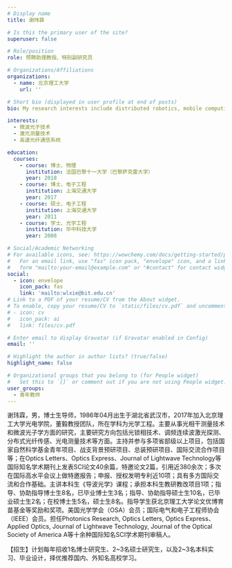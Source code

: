```yaml
---
# Display name
title: 谢玮霖

# Is this the primary user of the site?
superuser: false

# Role/position
role: 预聘助理教授、特别副研究员

# Organizations/Affiliations
organizations:
  - name: 北京理工大学
    url: ''

# Short bio (displayed in user profile at end of posts)
bio: My research interests include distributed robotics, mobile computing and programmable matter.

interests:
  - 微波光子技术
  - 激光测量技术
  - 高速光纤通信系统

education:
  courses:
    - course: 博士、物理
      institution: 法国巴黎十一大学（巴黎萨克雷大学）
      year: 2018
    - course: 博士、电子工程
      institution: 上海交通大学
      year: 2017
    - course: 硕士、电子工程
      institution: 上海交通大学
      year: 2011
    - course: 学士、光学工程
      institution: 华中科技大学
      year: 2008

# Social/Academic Networking
# For available icons, see: https://wowchemy.com/docs/getting-started/page-builder/#icons
#   For an email link, use "fas" icon pack, "envelope" icon, and a link in the
#   form "mailto:your-email@example.com" or "#contact" for contact widget.
social:
  - icon: envelope
    icon_pack: fas
    link: 'mailto:wlxie@bit.edu.cn'
# Link to a PDF of your resume/CV from the About widget.
# To enable, copy your resume/CV to `static/files/cv.pdf` and uncomment the lines below.
# - icon: cv
#   icon_pack: ai
#   link: files/cv.pdf

# Enter email to display Gravatar (if Gravatar enabled in Config)
email: ''

# Highlight the author in author lists? (true/false)
highlight_name: false

# Organizational groups that you belong to (for People widget)
#   Set this to `[]` or comment out if you are not using People widget.
user_groups:
  - 青年教师
---
```


谢玮霖，男，博士生导师，1986年04月出生于湖北省武汉市，2017年加入北京理工大学光电学院，董毅教授团队，所在学科为光学工程。主要从事光相干测量技术和微波光子学方面的研究，主要研究方向包括光锁相技术、调频连续波激光探测、分布式光纤传感、光电测量技术等方面。主持并参与多项省部级以上项目，包括国家自然科学基金青年项目、战支背景预研项目、总装预研项目、国际交流合作项目等；在Optics Letters、Optics Express、Journal of Lightwave Technology等国际知名学术期刊上发表SCI论文40余篇，特邀论文2篇，引用近380余次；多次在国际高水平会议上做特邀报告；申报、授权发明专利近10项；具有多方国际交流和合作基础。主讲本科生《导波光学》课程；承担本科生教研教改项目1项；指导、协助指导博士生8名，已毕业博士生3名；指导、协助指导硕士生10名，已毕业硕士生2名；在校博士生5名，硕士生8名。指导学生获北京理工大学论文优博育苗基金等奖励和奖项。美国光学学会（OSA）会员；国际电气和电子工程师协会（IEEE）会员。担任Photonics Research, Optics Letters, Optics Express、Applied Optics, Journal of Lightwave Technology, Journal of the Optical Society of America A等十余种国际知名SCI学术期刊审稿人。

【招生】计划每年招收1名博士研究生、2~3名硕士研究生，以及2~3名本科实习、毕业设计，择优推荐国内、外知名高校学习。
